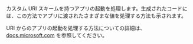 ﻿カスタム URI スキームを持つアプリの起動を処理します。生成されたコードには、この方法でアプリに渡されたさまざまな値を処理する方法も示されます。

URI からのアプリの起動を処理する方法についての詳細は、[docs.microsoft.com](https://docs.microsoft.com/en-us/windows/uwp/launch-resume/handle-uri-activation) を参照してください。
